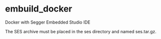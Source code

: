 # embuild_docker
Docker with Segger Embedded Studio IDE

The SES archive must be placed in the ses directory and named ses.tar.gz.